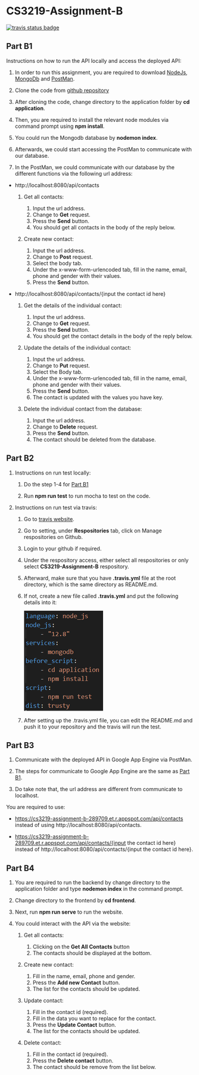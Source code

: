 # CS3219-Assignment-B

[![travis status badge](https://travis-ci.com/Exeexe93/CS3219-Assignment-B.svg?branch=master)](https://travis-ci.com/github/Exeexe93/CS3219-Assignment-B)

## Part B1

Instructions on how to run the API locally and access the deployed API:

1. In order to run this assignment, you are required to download [NodeJs](https://nodejs.org/en/download/), [MongoDb](https://www.mongodb.com/try/download/community) and [PostMan](https://www.postman.com/).

2. Clone the code from [github repository](https://github.com/Exeexe93/CS3219-Assignment-B.git)

3. After cloning the code, change directory to the application folder by **cd application**.

4. Then, you are required to install the relevant node modules via command prompt using **npm install**.

5. You could run the Mongodb database by **nodemon index**.

6. Afterwards, we could start accessing the PostMan to communicate with our database.

7. In the PostMan, we could communicate with our database by the different functions via the following url address:

- http://localhost:8080/api/contacts

  1. Get all contacts:

     1. Input the url address.
     1. Change to **Get** request.
     1. Press the **Send** button.
     1. You should get all contacts in the body of the reply below.

  1. Create new contact:
     1. Input the url address.
     1. Change to **Post** request.
     1. Select the body tab.
     1. Under the x-www-form-urlencoded tab, fill in the name, email, phone and gender with their values.
     1. Press the **Send** button.

- http://localhost:8080/api/contacts/{input the contact id here}

  1. Get the details of the individual contact:

     1. Input the url address.
     1. Change to **Get** request.
     1. Press the **Send** button.
     1. You should get the contact details in the body of the reply below.

  1. Update the details of the individual contact:

     1. Input the url address.
     1. Change to **Put** request.
     1. Select the Body tab.
     1. Under the x-www-form-urlencoded tab, fill in the name, email, phone and gender with their values.
     1. Press the **Send** button.
     1. The contact is updated with the values you have key.

  1. Delete the individual contact from the database:
     1. Input the url address.
     1. Change to **Delete** request.
     1. Press the **Send** button.
     1. The contact should be deleted from the database.

## Part B2

1. Instructions on run test locally:

   1. Do the step 1-4 for [Part B1](#Part-B1)

   1. Run **npm run test** to run mocha to test on the code.

1. Instructions on run test via travis:

   1. Go to [travis website](https://travis-ci.com/).

   1. Go to setting, under **Respositories** tab, click on Manage respositories on Github.

   1. Login to your github if required.

   1. Under the respository access, either select all respositories or only select **CS3219-Assignment-B** respository.

   1. Afterward, make sure that you have **.travis.yml** file at the root directory, which is the same directory as README.md.

   1. If not, create a new file called **.travis.yml** and put the following details into it:

      ![.travis.yml](https://github.com/Exeexe93/CS3219-Assignment-B/blob/master/images/travis.PNG?raw=true)

   1. After setting up the .travis.yml file, you can edit the README.md and push it to your repository and the travis will run the test.

## Part B3

1. Communicate with the deployed API in Google App Engine via PostMan.

1. The steps for communicate to Google App Engine are the same as [Part B1](#Part-B1).

1. Do take note that, the url address are different from communicate to localhost.

You are required to use:

- https://cs3219-assignment-b-289709.et.r.appspot.com/api/contacts instead of using http://localhost:8080/api/contacts.

- https://cs3219-assignment-b-289709.et.r.appspot.com/api/contacts/{input the contact id here}
  instead of http://localhost:8080/api/contacts/{input the contact id here}.

## Part B4

1. You are required to run the backend by change directory to the application folder and type **nodemon index** in the command prompt.

1. Change directory to the frontend by **cd frontend**.

1. Next, run **npm run serve** to run the website.

1. You could interact with the API via the website:

   1. Get all contacts:

      1. Clicking on the **Get All Contacts** button
      1. The contacts should be displayed at the bottom.

   1. Create new contact:

      1. Fill in the name, email, phone and gender.
      1. Press the **Add new Contact** button.
      1. The list for the contacts should be updated.

   1. Update contact:

      1. Fill in the contact id (required).
      1. Fill in the data you want to replace for the contact.
      1. Press the **Update Contact** button.
      1. The list for the contacts should be updated.

   1. Delete contact:

      1. Fill in the contact id (required).
      1. Press the **Delete contact** button.
      1. The contact should be remove from the list below.
